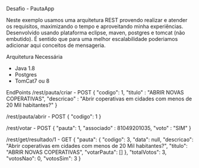 Desafio - PautaApp

Neste exemplo usamos uma arquitetura REST provendo realizar e atender os requisitos, maximizando o tempo e aproveitando minha experiências. Desenvolvido usando plataforma eclipse, maven, postgres e tomcat (não embutido). É sentido que para uma melhor escalabilidade poderiamos adicionar aqui conceitos de mensageria.

Arquitetura Necessária
- Java 1.8
- Postgres
- TomCat7 ou 8

EndPoints
/rest/pauta/criar - POST
{ "codigo": 1, "titulo" : "ABRIR NOVAS COPERATIVAS", "descricao" : "Abrir coperativas em cidades com menos de 20 Mil habitantes?" }

/rest/pauta/abrir - POST
{ "codigo": 1 }

/rest/votar - POST
{ "pauta": 1, "associado" : 81049201035, "voto" : "SIM" }

/rest/get/resultado/1 - GET
{
    "pauta": {
        "codigo": 3,
        "data": null,
        "descricao": "Abrir coperativas em cidades com menos de 20 Mil habitantes?",
        "titulo": "ABRIR NOVAS COPERATIVAS",
        "votarPauta": []
    },
    "totalVotos": 3,
    "votosNao": 0,
    "votosSim": 3
}
